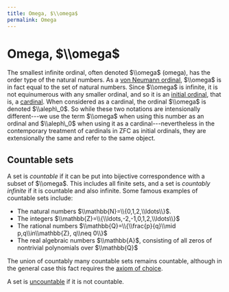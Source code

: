 ```yaml
---
title: Omega, $\\omega$
permalink: Omega
---
```

# Omega, $\\omega$











  

The smallest infinite ordinal, often denoted $\\omega$ (omega), has the
order type of the natural numbers. As a [von Neumann
ordinal](/Ordinal "Ordinal"),
$\\omega$ is in fact equal to the set of natural numbers. Since
$\\omega$ is infinite, it is not equinumerous with any smaller ordinal,
and so it is an
<a href="/index.php?title=Initial_ordinal&amp;action=edit&amp;redlink=1" class="new" title="Initial ordinal (page does not exist)">initial ordinal</a>,
that is, a
[cardinal](/Cardinal "Cardinal").
When considered as a cardinal, the ordinal $\\omega$ is denoted
$\\aleph\_0$. So while these two notations are intensionally
different---we use the term $\\omega$ when using this number as an
ordinal and $\\aleph\_0$ when using it as a cardinal---nevertheless in
the contemporary treatment of cardinals in ZFC as initial ordinals, they
are extensionally the same and refer to the same object.

  

## Countable sets

A set is *countable* if it can be put into bijective correspondence with
a subset of $\\omega$. This includes all finite sets, and a set is
*countably infinite* if it is countable and also infinite. Some famous
examples of countable sets include:

-   The natural numbers $\\mathbb{N}=\\{0,1,2,\\ldots\\}$.
-   The integers $\\mathbb{Z}=\\{\\ldots,-2,-1,0,1,2,\\ldots\\}$
-   The rational numbers $\\mathbb{Q}=\\{\\frac{p}{q}\\mid
    p,q\\in\\mathbb{Z}, q\\neq 0\\}$
-   The real algebraic numbers $\\mathbb{A}$, consisting of all zeros of
    nontrivial polynomials over $\\mathbb{Q}$

The union of countably many countable sets remains countable, although
in the general case this fact requires the
<a href="/Axiom_of_choice" class="mw-redirect" title="Axiom of choice">axiom of choice</a>.

A set is
<a href="/Uncountable" class="mw-redirect" title="Uncountable">uncountable</a>
if it is not countable.


